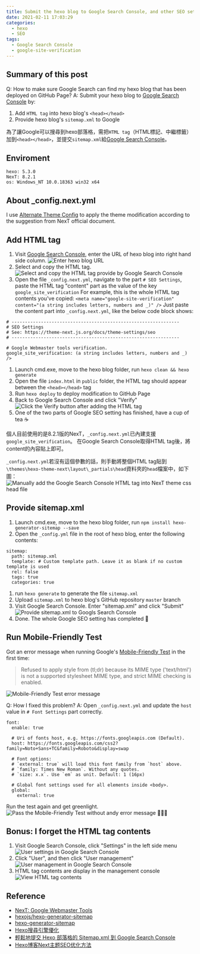 ```yaml
---
title: Submit the hexo blog to Google Search Console, and other SEO settings
date: 2021-02-11 17:03:29
categories:
  - hexo
  - SEO
tags:
  - Google Search Console
  - google-site-verification
---
```


## Summary of this post
Q: How to make sure Google Search can find my hexo blog that has been deployed on GitHub Page?
A: Submit your hexo blog to [Google Search Console](https://search.google.com/search-console/welcome) by:
1. Add `HTML tag` into hexo blog's `<head></head>`
2. Provide hexo blog's `sitemap.xml` to Google

為了讓Google可以搜尋到hexo部落格，需把`HTML tag`（HTML標記、中繼標籤）加到`<head></head>`，並提交`sitemap.xml`給[Google Search Console](https://search.google.com/search-console/welcome)。

<!-- more -->


## Enviroment
```
hexo: 5.3.0
NexT: 8.2.1
os: Windows_NT 10.0.18363 win32 x64
```

## About _config.next.yml
I use [Alternate Theme Config](https://theme-next.js.org/docs/getting-started/configuration.html#config-name-yml) to apply the theme modification according to the suggestion from NexT official document.


## Add HTML tag
1. Visit [Google Search Console](https://search.google.com/search-console/welcome), enter the URL of hexo blog into right hand side column.
![Enter hexo blog URL](Enter-hexo-blog-URL-to-Google-Search-Console.png)
1. Select and copy the HTML tag.
![Select and copy the HTML tag provide by Google Search Console](Copy-HTML-tag.png)
1. Open the file `_config.next.yml`, navigate to the part `# SEO Settings`, paste the HTML tag "content" part as the value of the key `google_site_verification`
For example, this is the whole HTML tag contents you've copied:
`<meta name="google-site-verification" content="(a string includes letters, numbers and _)" />`
Just paste the content part into `_config.next.yml`, like the below code block shows:
```
# ---------------------------------------------------------------
# SEO Settings
# See: https://theme-next.js.org/docs/theme-settings/seo
# ---------------------------------------------------------------

# Google Webmaster tools verification.
google_site_verification: (a string includes letters, numbers and _) />
```
1. Launch cmd.exe, move to the hexo blog folder, run `hexo clean && hexo generate`
1. Open the file `index.html` in `public` folder, the HTML tag should appear between the `<head></head>` tag
1. Run `hexo deploy` to deploy modification to GitHub Page
1. Back to Google Search Console and click "Verify"
![Click the Verify button after adding the HTML tag](Verify-hexo-blog-after-adding-HTML-tag.png)
1. One of the two parts of Google SEO setting has finished, have a cup of tea ☕

個人目前使用的是8.2.1版的NexT，`_config.next.yml`已內建支援`google_site_verification`。
在Google Search Console取得HTML tag後，將content的內容貼上即可。

`_config.next.yml`若沒有這個參數的話，則手動將整個HTML tag貼到`\themes\hexo-theme-next\layout\_partials\head`資料夾的`head`檔案中，如下圖：
![Manually add the Google Search Console HTML tag into NexT theme css head file](Manually-add-HTML-tag-to-NexT-theme.png)


## Provide sitemap.xml
1. Launch cmd.exe, move to the hexo blog folder, run `npm install hexo-generator-sitemap --save`
1. Open the `_config.yml` file in the root of hexo blog, enter the following contents:
```
sitemap:
  path: sitemap.xml
  template: # Custom template path. Leave it as blank if no custom template is used
  rel: false
  tags: true
  categories: true
```
1. run `hexo generate` to generate the file `sitemap.xml`
1. Upload `sitemap.xml` to hexo blog's GitHub repository `master` branch
1. Visit Google Search Console. Enter "sitemap.xml" and click "Submit"
![Provide sitemap.xml to Googls Search Console](Submit-sitemap.png)
1. Done. The whole Google SEO setting has completed 🎉


## Run Mobile-Friendly Test

Got an error message when running Google's [Mobile-Friendly Test](https://search.google.com/test/mobile-friendly) in the first time:
> Refused to apply style from (tl;dr) because its MIME type ('text/html') is not a supported stylesheet MIME type, and strict MIME checking is enabled.

![Mobile-Friendly Test error message](Mobile-Friendly-Test-error-message.png)

Q: How I fixed this problem?
A: Open `_config.next.yml` and update the `host` value in `# Font Settings` part correctly.
```
font:
  enable: true

  # Uri of fonts host, e.g. https://fonts.googleapis.com (Default).
  host: https://fonts.googleapis.com/css2?family=Noto+Sans+TC&family=Roboto&display=swap

  # Font options:
  # `external: true` will load this font family from `host` above.
  # `family: Times New Roman`. Without any quotes.
  # `size: x.x`. Use `em` as unit. Default: 1 (16px)

  # Global font settings used for all elements inside <body>.
  global:
    external: true
```
Run the test again and get greenlight.
![Pass the Mobile-Friendly Test without andy error message](Pass-Mobile-Friendly-Test.png)
🎉🎉🎉


## Bonus: I forget the HTML tag contents
1. Visit Google Search Console, click "Settings" in the left side menu
![User settings in Google Search Console](User-setting.png)
1. Click "User", and then click "User management"
![User management in Google Search Console](User-setting-user-management.png)
1. HTML tag contents are display in the management console
![View HTML tag contents](View-HTML-tag-contents.png)


## Reference
- [NexT: Google Webmaster Tools](https://theme-next.js.org/docs/theme-settings/seo#Google-Webmaster-Tools)
- [hexojs/hexo-generator-sitemap](https://github.com/hexojs/hexo-generator-sitemap)
- [hexo-generator-sitemap](https://brooke01.github.io/tecblog/2020/04/26/hexo-generator-sitemap/)
- [Hexo搜尋引擎優化](https://hsiangfeng.github.io/hexo/20190514/2072033203/)
- [輕鬆地提交 Hexo 部落格的 Sitemap.xml 到 Google Search Console](https://askie.today/upload-sitemap-google-search-console-seo-hexo-blog/)
- [Hexo博客Next主题SEO优化方法](https://hoxis.github.io/Hexo+Next%20SEO%E4%BC%98%E5%8C%96.html)